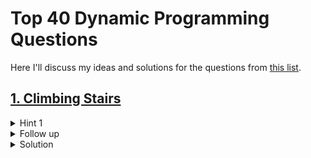# Top 40 Dynamic Programming Questions
Here I'll discuss my ideas and solutions for the questions from [this list](https://leetcode.com/discuss/post/4271883/top-dynamic-programming-questions-by-nin-rnr8/).

## [1. Climbing Stairs](https://leetcode.com/problems/climbing-stairs/description/)

<details>
<summary>Hint 1</summary>

Maybe this is the first DP question that everyone sees. It's equivalent to finding the n-th Fibonacci number.
</details>

<details>
<summary>Follow up</summary>

Many people will solve this problem using O(n) extra memory. Can you solve it in O(1)?
</details>

<details>
<summary>Solution</summary>

```cpp
int climbStairs(int n) {
    int lastThreeSteps[] = {0, 1, 1};
    for (int i = 1; i < n; i++) {
        lastThreeSteps[2] += lastThreeSteps[1];
        lastThreeSteps[1] += lastThreeSteps[0];
        lastThreeSteps[0] = lastThreeSteps[1] - lastThreeSteps[0];
    }
    return lastThreeSteps[2];
}
```
</details>